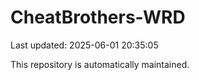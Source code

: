 # CheatBrothers-WRD

Last updated: 2025-06-01 20:35:05

This repository is automatically maintained.
